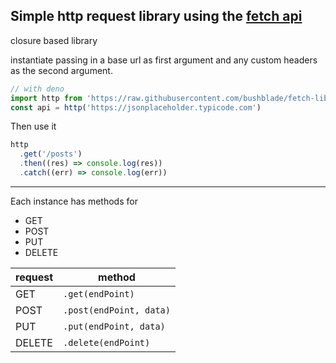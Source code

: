 ## Simple http request library using the [fetch api](https://developer.mozilla.org/en-US/docs/Web/API/Fetch_API)

closure based library

instantiate passing in a base url as first argument and any custom headers as the second argument.

```js
// with deno
import http from 'https://raw.githubusercontent.com/bushblade/fetch-library/master/index.js'
const api = http('https://jsonplaceholder.typicode.com')
```

Then use it

```js
http
  .get('/posts')
  .then((res) => console.log(res))
  .catch((err) => console.log(err))
```

---

Each instance has methods for

- GET
- POST
- PUT
- DELETE

| request | method                  |
| ------- | ----------------------- |
| GET     | `.get(endPoint)`        |
| POST    | `.post(endPoint, data)` |
| PUT     | `.put(endPoint, data)`  |
| DELETE  | `.delete(endPoint)`     |

